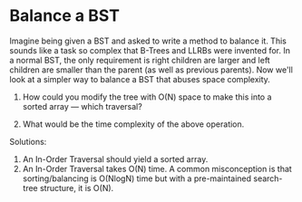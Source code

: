 # Balance a BST

Imagine being given a BST and asked to write a method to balance it. This sounds like a task so complex that B-Trees and LLRBs were invented for. In a normal BST, the only requirement is right children are larger and left children are smaller than the parent (as well as previous parents). Now we'll look at a simpler way to balance a BST that abuses space complexity.

1. How could you modify the tree with O(N) space to make this into a sorted array — which traversal?

2. What would be the time complexity of the above operation.


Solutions:
1. An In-Order Traversal should yield a sorted array.
2. An In-Order Traversal takes O(N) time. A common misconception is that sorting/balancing is O(NlogN) time but with a pre-maintained search-tree structure, it is O(N).
